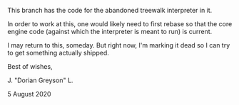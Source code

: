 This branch has the code for the abandoned treewalk interpreter in it.

In order to work at this, one would likely need to first rebase so that the
core engine code (against which the interpreter is meant to run) is current.

I may return to this, someday. But right now, I'm marking it dead so I can try
to get something actually shipped.

Best of wishes,

J. "Dorian Greyson" L.

5 August 2020